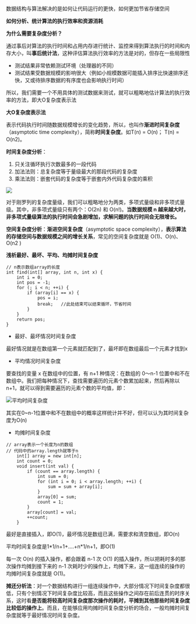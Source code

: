 数据结构与算法解决的是如何让代码运行的更快，如何更加节省存储空间

**如何分析、统计算法的执行效率和资源消耗**

**为什么需要复杂度分析？**

通过事后对算法的执行时间和占用内存进行统计、监控来得到算法执行的时间和内存大小，叫**事后统计法**，这种评估算法执行效率的方法是对的，但存在一些局限性

- 测试结果非常依赖测试环境（处理器的不同）
- 测试结果受数据规模的影响很大（例如小规模数据可能插入排序比快速排序还快，又或待排序数据的有序度也会影响执行时间）

所以，我们需要一个不用具体的测试数据来测试，就可以粗略地估计算法的执行效率的方法，即大O复杂度表示法

**大O复杂度表示法**

表示代码执行时间随数据规模增长的变化趋势，所以，也叫作**渐进时间复杂度**（asymptotic time complexity），简称**时间复杂度**。如T(n) = O(n)； T(n) = O(n2)。

**时间复杂度分析**：

1. 只关注循环执行次数最多的一段代码
2. 加法法则：总复杂度等于量级最大的那段代码的复杂度
3. 乘法法则：嵌套代码的复杂度等于嵌套内外代码复杂度的乘积

![](F:\github\super-java\picture\设计模式之美-时间复杂度.jpg)

对于刚罗列的复杂度量级，我们可以粗略地分为两类，多项式量级和非多项式量级。其中，非多项式量级只有两个：O(2n) 和 O(n!)。**当数据规模 n 越来越大时，非多项式量级算法的执行时间会急剧增加，求解问题的执行时间会无限增长。**

**空间复杂度分析**：**渐进空间复杂度**（asymptotic space complexity），**表示算法的存储空间与数据规模之间的增长关系**，常见的空间复杂度就是 O(1)、O(n)、O(n2 )

**浅析最好、最坏、平均、均摊时间复杂度**

```
// n表示数组array的长度
int find(int[] array, int n, int x) { 
	int i = 0; 
	int pos = -1; 
	for (; i < n; ++i) { 
		if (array[i] == x) { 
			pos = i; 
			break;   //此处结束可以结束循环，节省时间
		} 
	} 
	return pos;
}
```

- 最好、最坏情况时间复杂度

最好情况就是在数组第一个元素就匹配到了，最坏即在数组最后一个元素才找到x

- 平均情况时间复杂度

要查找的变量 x 在数组中的位置，有 n+1 种情况：在数组的 0～n-1 位置中和不在数组中。我们把每种情况下，查找需要遍历的元素个数累加起来，然后再除以 n+1，就可以得到需要遍历的元素个数的平均值，即：

![平均时间复杂度](F:\github\super-java\picture\平均时间复杂度.jpg)

其实在0~n-1位置中和不在数组中的概率这样统计并不好，但可以认为其时间复杂度为O(n)

- 均摊时间复杂度

```
// array表示一个长度为n的数组 
// 代码中的array.length就等于n 
	int[] array = new int[n]; 
	int count = 0; 
	void insert(int val) { 
		if (count == array.length) { 
			int sum = 0; 
			for (int i = 0; i < array.length; ++i) { 
				sum = sum + array[i]; 
			} 
			array[0] = sum; 
			count = 1; 
		} 
		array[count] = val; 
		++count; 
	}
```

最好是直接插入，即O(1)，最坏情况是数组已满，需要求和清空数组，即O(n)

平均时间复杂度是1\*1/n+1+....+n\*1/n+1，即O(1)

每一次 O(n) 的插入操作，都会跟着 n-1 次 O(1) 的插入操作，所以把耗时多的那次操作均摊到接下来的 n-1 次耗时少的操作上，均摊下来，这一组连续的操作的均摊时间复杂度就是 O(1)。

**摊还分析法**：对一个数据结构进行一组连续操作中，大部分情况下时间复杂度都很低，只有个别情况下时间复杂度比较高，而且这些操作之间存在前后连贯的时序关系，这时看**是否能将较高时间复杂度那次操作的耗时，平摊到其他那些时间复杂度比较低的操作上**。而且，在能够应用均摊时间复杂度分析的场合，一般均摊时间复杂度就等于最好情况时间复杂度。